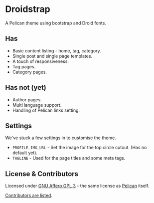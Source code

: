 Droidstrap
==========

A Pelican theme using bootstrap and Droid fonts.


Has
---

* Basic content listing - home, tag, category.
* Single post and single page templates.
* A touch of responsiveness.
* Tag pages.
* Category pages.


Has not (yet)
-------------

* Author pages.
* Multi language support.
* Handling of Pelican links setting.


Settings
--------

We've stuck a few settings in to customise the theme.

* `PROFILE_IMG_URL` - Set the image for the top circle cutout. (Has no default yet).
* `TAGLINE` - Used for the page titles and some meta tags.


License & Contributors
----------------------

Licensed under [GNU Affero GPL 3](http://www.gnu.org/licenses/agpl.txt) - the same license as [Pelican](https://github.com/getpelican/pelican) itself.

[Contributors are listed](CONTRIBUTORS.md).
